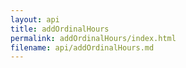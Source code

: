 ```yaml
---
layout: api
title: addOrdinalHours
permalink: addOrdinalHours/index.html
filename: api/addOrdinalHours.md
---
```

